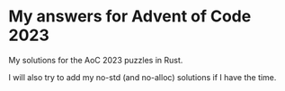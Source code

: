 # My answers for Advent of Code 2023

My solutions for the AoC 2023 puzzles in Rust. 

I will also try to add my no-std (and no-alloc) solutions if I have the time.
